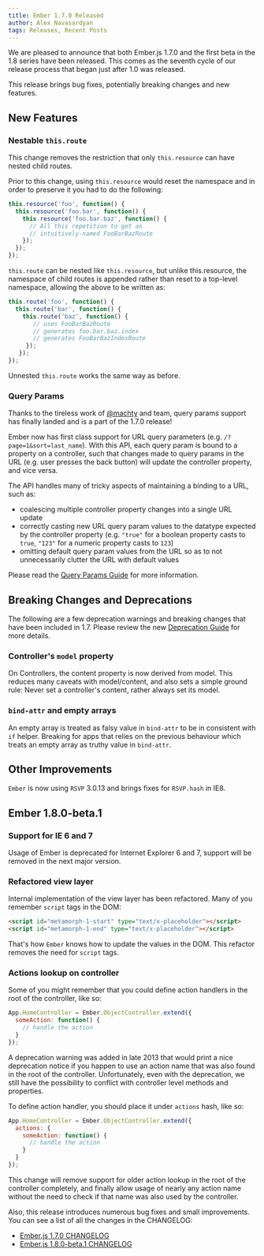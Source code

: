 ```yaml
---
title: Ember 1.7.0 Released
author: Alex Navasardyan
tags: Releases, Recent Posts
---
```


We are pleased to announce that both Ember.js 1.7.0 and the first beta in the 1.8 series
have been released. This comes as the seventh cycle of our release process that began just
after 1.0 was released.

This release brings bug fixes, potentially breaking changes and new features.

## New Features

### Nestable `this.route`

This change removes the restriction that only `this.resource` can have nested
child routes.

Prior to this change, using `this.resource` would reset the namespace and in order
to preserve it you had to do the following:

```javascript
this.resource('foo', function() {
  this.resource('foo.bar', function() {
    this.resource('foo.bar.baz', function() {
      // All this repetition to get an
      // intuitively-named FooBarBazRoute
    });
  });
});
```

`this.route` can be nested like `this.resource`, but unlike this.resource, the namespace
of child routes is appended rather than reset to a top-level namespace, allowing the above to be
written as:

```javascript
this.route('foo', function() {
  this.route('bar', function() {
    this.route('baz', function() {
       // uses FooBarBazRoute
       // generates foo.bar.baz.index
       // generates FooBarBazIndexRoute
     });
   });
});
```

Unnested `this.route` works the same way as before.

### Query Params

Thanks to the tireless work of [@machty](https://github.com/machty) and team, query params
support has finally landed and is a part of the 1.7.0 release!

Ember now has first class support for URL query parameters (e.g. `/?page=1&sort=last_name`).
With this API, each query param is bound to a property on a controller, such that changes made
to query params in the URL (e.g. user presses the back button) will update the controller property,
and vice versa.

The API handles many of tricky aspects of maintaining a binding to a URL, such as:

+ coalescing multiple controller property changes into a single URL update
+ correctly casting new URL query param values to the datatype expected by the controller property
  (e.g. `"true"` for a boolean property casts to `true`, `"123"` for a numeric property casts to `123`)
+ omitting default query param values from the URL so as to not unnecessarily clutter the URL
  with default values

Please read the [Query Params Guide](/guides/routing/query-params/) for more information.

## Breaking Changes and Deprecations

The following are a few deprecation warnings and breaking changes that have been included in 1.7.
Please review the new [Deprecation Guide](http://emberjs.com/guides/deprecations/) for more details.

### Controller's `model` property

On Controllers, the content property is now derived from model. This reduces many caveats
with model/content, and also sets a simple ground rule: Never set a controller's content,
rather always set its model.

### `bind-attr` and empty arrays

An empty array is treated as falsy value in `bind-attr` to be in consistent with `if` helper.
Breaking for apps that relies on the previous behaviour which treats an empty array as
truthy value in `bind-attr`.

## Other Improvements

`Ember` is now using `RSVP` 3.0.13 and brings fixes for `RSVP.hash` in IE8.

## Ember 1.8.0-beta.1

### Support for IE 6 and 7

Usage of Ember is deprecated for Internet Explorer 6 and 7, support will be removed
in the next major version.

### Refactored view layer

Internal implementation of the view layer has been refactored. Many of you remember
`script` tags in the DOM:

```html
<script id="metamorph-1-start" type="text/x-placeholder"></script>
<script id="metamorph-1-end" type="text/x-placeholder"></script>
```

That's how `Ember` knows how to update the values in the DOM. This refactor removes
the need for `script` tags.

### Actions lookup on controller

Some of you might remember that you could define action handlers in the root of the
controller, like so:

```javascript
App.HomeController = Ember.ObjectController.extend({
  someAction: function() {
    // handle the action
  }
});
```

A deprecation warning was added in late 2013 that would print a nice deprecation notice
if you happen to use an action name that was also found in the root of the controller.
Unfortunately, even with the deprecation, we still have the possibility to conflict
with controller level methods and properties.

To define action handler, you should place it under `actions` hash, like so:

```javascript
App.HomeController = Ember.ObjectController.extend({
  actions: {
    someAction: function() {
      // handle the action
    }
  }
});
```

This change will remove support for older action lookup in the root of the controller
completely, and finally allow usage of nearly any action name without the need to
check if that name was also used by the controller.

Also, this release introduces numerous bug fixes and small improvements. You can see a list of all the changes in the CHANGELOG:

+ [Ember.js 1.7.0 CHANGELOG](https://github.com/emberjs/ember.js/blob/v1.7.0/CHANGELOG.md)
+ [Ember.js 1.8.0-beta.1 CHANGELOG](https://github.com/emberjs/ember.js/blob/v1.8.0-beta.1/CHANGELOG.md)
